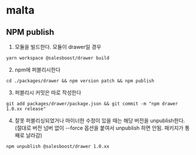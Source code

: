 # malta

## NPM publish
1. 모듈을 빌드한다. 모듈이 drawer일 경우
```
yarn workspace @salesboost/drawer build
```

2. npm에 퍼블리시한다
```
cd ./packages/drawer && npm version patch && npm publish
```

3. 퍼블리시 커밋은 따로 작성한다
```
git add packages/drawer/package.json && git commit -m "npm drawer 1.0.xx release"
```

4. 잘못 퍼블리싱되었거나 마이너한 수정이 있을 때는 해당 버전을 unpublish한다. (절대로 버전 넘버 없이 --force 옵션을 붙여서 unpublish 하면 안됨. 패키지가 통째로 날라감)
```
npm unpublish @salesboost/drawer 1.0.xx
```



